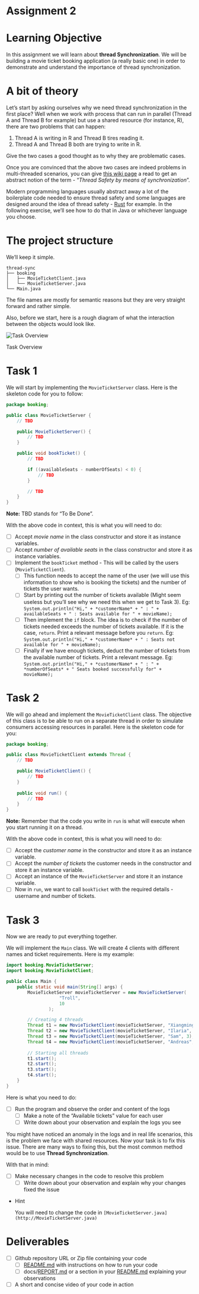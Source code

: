 # Assignment 2

# Learning Objective

In this assignment we will learn about **thread Synchronization**. We will be building a movie ticket booking application (a really basic one) in order to demonstrate and understand the importance of thread synchronization.

# A bit of theory

Let’s start by asking ourselves why we need thread synchronization in the first place? Well when we work with process that can run in parallel (Thread A and Thread B for example) but use a shared resource (for instance, R), there are two problems that can happen:

1. Thread A is writing in R and Thread B tires reading it.
2. Thread A and Thread B both are trying to write in R.

Give the two cases a good thought as to why they are problematic cases.

Once you are convinced that the above two cases are indeed problems in multi-threaded scenarios, you can give [this wiki page](https://en.wikipedia.org/wiki/Thread_safety) a read to get an abstract notion of the term - “*Thread Safety by means of synchronization*”.

Modern programming languages usually abstract away a lot of the boilerplate code needed to ensure thread safety and some languages are designed around the idea of thread safety - [Rust](https://blog.rust-lang.org/2015/04/10/Fearless-Concurrency.html) for example. In the following exercise, we’ll see how to do that in Java or whichever language you choose.

# The project structure

We’ll keep it simple.

```
thread-sync
├── booking
│   ├── MovieTicketClient.java
│   └── MovieTicketServer.java
└── Main.java
```

The file names are mostly for semantic reasons but they are very straight forward and rather simple.

Also, before we start, here is a rough diagram of what the interaction between the objects would look like.

![Task Overview](Rough2x.png)

Task Overview

# Task 1

We will start by implementing the `MovieTicketServer` class. Here is the skeleton code for you to follow:

```java
package booking;

public class MovieTicketServer {
	// TBD

	public MovieTicketServer() {
		// TBD
	}

	public void bookTicket() {
		// TBD

		if ((availableSeats - numberOfSeats) < 0) {
			// TBD
		}

		// TBD
	}
}
```

**Note:** TBD stands for “To Be Done”. 

With the above code in context, this is what you will need to do:

- [ ]  Accept *movie name* in the class constructor and store it as instance variables.
- [ ]  Accept *number of available seats* in the class constructor and store it as instance variables.
- [ ]  Implement the `bookTicket` method - This will be called by the users (`MovieTicketClient`).
    - [ ]  This function needs to accept the name of the user (we will use this information to show who is booking the tickets) and the number of tickets the user wants.
    - [ ]  Start by printing out the number of tickets available (Might seem useless but you’ll see why we need this when we get to Task 3). Eg: 
    `System.out.println("Hi," + *customerName* + " : " + availableSeats + " : Seats available for " + movieName);`
    - [ ]  Then implement the `if` block. The idea is to check if the number of tickets needed exceeds the number of tickets available. If it is the case, `return`. Print a relevant message before you `return`. Eg:
    `System.out.println("Hi," + *customerName* + " : Seats not available for " + movieName);`
    - [ ]  Finally if we have enough tickets, deduct the number of tickets from the available number of tickets. Print a relevant message. Eg:
    `System.out.println("Hi," + *customerName* + " : " + *numberOfSeats* + " Seats booked successfully for" + movieName);`

# Task 2

We will go ahead and implement the `MovieTicketClient` class. The objective of this class is to be able to run on a separate thread in order to simulate consumers accessing resources in parallel. Here is the skeleton code for you:

```java
package booking;

public class MovieTicketClient extends Thread {
	// TBD

	public MovieTicketClient() {
		// TBD
	}
	
	public void run() {
		// TBD
	}
}
```

**Note:** Remember that the code you write in `run` is what will execute when you start running it on a thread.

With the above code in context, this is what you will need to do:

- [ ]  Accept the *customer name* in the constructor and store it as an instance variable.
- [ ]  Accept the *number of tickets* the customer needs in the constructor and store it an instance variable.
- [ ]  Accept an instance of the `MovieTicketServer` and store it an instance variable.
- [ ]  Now in `run`, we want to call `bookTicket` with the required details - username and number of tickets.

# Task 3

Now we are ready to put everything together.

We will implement the `Main` class. We will create 4 clients with different names and ticket requirements. Here is my example:

```java
import booking.MovieTicketServer;
import booking.MovieTicketClient;

public class Main {
    public static void main(String[] args) {
        MovieTicketServer movieTicketServer = new MovieTicketServer(
					"Troll", 
					10
				);

        // Creating 4 threads
        Thread t1 = new MovieTicketClient(movieTicketServer, "Xiangming", 3);
        Thread t2 = new MovieTicketClient(movieTicketServer, "Ilaria", 2);
        Thread t3 = new MovieTicketClient(movieTicketServer, "Sam", 3);
        Thread t4 = new MovieTicketClient(movieTicketServer, "Andreas", 4);
        
        // Starting all threads
        t1.start();
        t2.start();
        t3.start();
        t4.start();
    }
}
```

Here is what you need to do:

- [ ]  Run the program and observe the order and content of the logs
    - [ ]  Make a note of the “Available tickets” value for each user
    - [ ]  Write down about your observation and explain the logs you see

You might have noticed an anomaly in the logs and in real life scenarios, this is the problem we face with shared resources. Now your task is to fix this issue. There are many ways to fixing this, but the most common method would be to use ****************************Thread Synchronization****************************.

With that in mind:

- [ ]  Make necessary changes in the code to resolve this problem
    - [ ]  Write down about your observation and explain why your changes fixed the issue
- Hint
    
    You will need to change the code in `[MovieTicketServer.java](http://MovieTicketServer.java)`
    

# Deliverables

- [ ]  Github repository URL or Zip file containing your code
    - [ ]  [README.md](http://README.md) with instructions on how to run your code
    - [ ]  docs/[REPORT.md](http://REPORT.md) or a section in your [README.md](http://README.md) explaining your observations
- [ ]  A short and concise video of your code in action